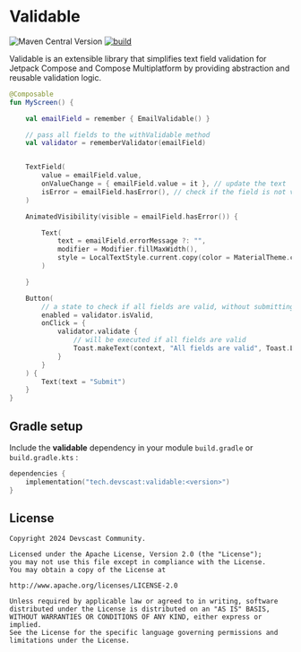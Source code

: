 # Validable

![Maven Central Version](https://img.shields.io/maven-central/v/tech.devscast/validable?color=blue)
[![build](https://github.com/devscast/validable/actions/workflows/build.yaml/badge.svg)](https://github.com/devscast/validable/actions/workflows/build.yaml)

Validable is an extensible library that simplifies text field validation for Jetpack Compose and
Compose Multiplatform by providing abstraction and reusable validation logic.

```kotlin  
@Composable
fun MyScreen() {

    val emailField = remember { EmailValidable() }

    // pass all fields to the withValidable method
    val validator = rememberValidator(emailField)


    TextField(
        value = emailField.value,
        onValueChange = { emailField.value = it }, // update the text  
        isError = emailField.hasError(), // check if the field is not valid    
    )

    AnimatedVisibility(visible = emailField.hasError()) {

        Text(
            text = emailField.errorMessage ?: "",
            modifier = Modifier.fillMaxWidth(),
            style = LocalTextStyle.current.copy(color = MaterialTheme.colors.error)
        )

    }

    Button(
        // a state to check if all fields are valid, without submitting the form
        enabled = validator.isValid,
        onClick = {
            validator.validate {
                // will be executed if all fields are valid 
                Toast.makeText(context, "All fields are valid", Toast.LENGTH_SHORT).show()
            }
        }
    ) {
        Text(text = "Submit")
    }
} 
```

## Gradle setup

Include the **validable** dependency in your module `build.gradle` or `build.gradle.kts` :


```kotlin
dependencies {
    implementation("tech.devscast:validable:<version>")
}
```

License
--------

    Copyright 2024 Devscast Community.
    
    Licensed under the Apache License, Version 2.0 (the "License");
    you may not use this file except in compliance with the License.
    You may obtain a copy of the License at
    
    http://www.apache.org/licenses/LICENSE-2.0
    
    Unless required by applicable law or agreed to in writing, software
    distributed under the License is distributed on an "AS IS" BASIS,
    WITHOUT WARRANTIES OR CONDITIONS OF ANY KIND, either express or implied.
    See the License for the specific language governing permissions and
    limitations under the License.